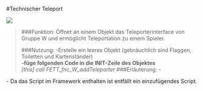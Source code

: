 #Technischer Teleport


![](http://www.gruppe-w.de/pics/Website/website_banner_archiv.png)


 
>###Funktion:
>Öffnet an einem Objekt das Teleporterinterface von Gruppe W und ermöglicht Teleportation zu einem Spieler.
>
>###Nutzung:
>-Erstelle ein leeres Objekt (gebräuchlich sind Flaggen, Toiletten und Kartenständer)<br>
>**-füge folgenden Code in die INIT-Zeile des Objektes** <br>
>*[this] call FETT_fnc_W_addTeleporter*
>###Erläuterung: -
<p>- Da das Script im Framework enthalten ist entfällt ein einzufügendes Script.</p></font></blockquote>   
